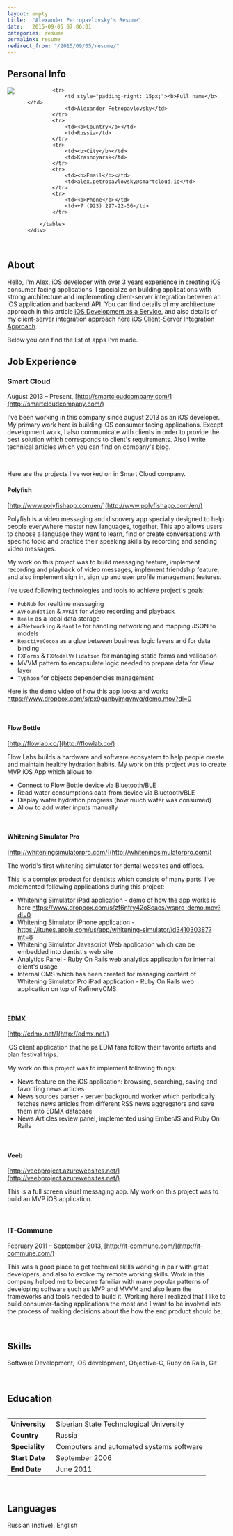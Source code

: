 ```yaml
---
layout: empty
title:  "Alexander Petropavlovsky's Resume"
date:   2015-09-05 07:06:01
categories: resume
permalink: resume
redirect_from: "/2015/09/05/resume/"
---
```


<section>
<h2>Personal Info</h2>

<div>
    <div style="float: left; padding-right: 30px;">
        <img src="https://avatars0.githubusercontent.com/u/1518705?v=3&s=150" />
    </div>
    <div>
        <table>
    
            <tr>
                <td style="padding-right: 15px;"><b>Full name</b></td>
                <td>Alexander Petropavlovsky</td>
            </tr>
            <tr>
                <td><b>Country</b></td>
                <td>Russia</td>
            </tr>
            <tr>
                <td><b>City</b></td>
                <td>Krasnoyarsk</td>
            </tr>
            <tr>
                <td><b>Email</b></td>
                <td>alex.petropavlovsky@smartcloud.io</td>
            </tr>
            <tr>
                <td><b>Phone</b></td>
                <td>+7 (923) 297-22-56</td>
            </tr>
    
        </table>
    </div>
</div>

</section>

<br>

## About

Hello, I'm Alex, iOS developer with over 3 years experience in creating iOS consumer facing applications. I specialize on building applications with strong architecture and implementing client-server integration between an iOS application and backend API. You can find details of my architecture approach in this article [iOS Development as a Service](http://www.sm-cloud.com/ios-development-as-a-service/), and also details of my client-server integration approach here [iOS Client-Server Integration Approach](http://www.sm-cloud.com/ios-client-server-integration-approach/). 

Below you can find the list of apps I've made.

## Job Experience

### Smart Cloud 

August 2013 – Present, [http://smartcloudcompany.com/](http://smartcloudcompany.com/)

I’ve been working in this company since august 2013 as an iOS developer. My primary work here is building iOS consumer facing applications. Except development work, I also communicate with clients in order to provide the best solution which corresponds to client's requirements. Also I write technical articles which you can find on company's [blog](http://www.sm-cloud.com/). 

<br>

Here are the projects I’ve worked on in Smart Cloud company.

#### Polyfish

[http://www.polyfishapp.com/en/](http://www.polyfishapp.com/en/)

Polyfish is a video messaging and discovery app specially designed to help people everywhere master new languages, together. This app allows users to choose a language they want to learn, find or create conversations with specific topic and practice their speaking skills by recording and sending video messages. 

My work on this project was to build messaging feature, implement recording and playback of video messages, implement friendship feature, and also implement sign in, sign up and user profile management features. 

I've used following technologies and tools to achieve project's goals:

- `PubNub` for realtime messaging
- `AVFoundation` & `AVKit` for video recording and playback
- `Realm` as a local data storage
- `AFNetworking` & `Mantle` for handling networking and mapping JSON to models
- `ReactiveCocoa` as a glue between business logic layers and for data binding
- `FXForms` & `FXModelValidation` for managing static forms and validation
- MVVM pattern to encapsulate logic needed to prepare data for View layer
- `Typhoon` for objects dependencies management

Here is the demo video of how this app looks and works https://www.dropbox.com/s/px9ganbyjmqvnvq/demo.mov?dl=0

<br>

#### Flow Bottle

[http://flowlab.co/](http://flowlab.co/)

Flow Labs builds a hardware and software ecosystem to help people create and maintain healthy hydration habits.  My work on this project was to create MVP iOS App which allows to:  

- Connect to Flow Bottle device via Bluetooth/BLE 
- Read water consumptions data from device via Bluetooth/BLE
- Display water hydration progress (how much water was consumed)
- Allow to add water inputs manually

<br>

#### Whitening Simulator Pro

[http://whiteningsimulatorpro.com/](http://whiteningsimulatorpro.com/)

The world's first whitening simulator for dental websites and offices.  

This is a complex product for dentists which consists of many parts. I've implemented following applications during this project: 

- Whitening Simulator iPad application - demo of how the app works is here https://www.dropbox.com/s/zf6nfry42o8cacs/wspro-demo.mov?dl=0
- Whitening Simulator iPhone application - https://itunes.apple.com/us/app/whitening-simulator/id341030387?mt=8  
- Whitening Simulator Javascript Web application which can be embedded into dentist's web site
- Analytics Panel - Ruby On Rails web analytics application for internal client's usage 
- Internal CMS which has been created for managing content of Whitening Simulator Pro iPad application - Ruby On Rails web application on top of RefineryCMS

<br>

#### EDMX

[http://edmx.net/](http://edmx.net/) 

iOS client application that helps EDM fans follow their favorite artists and plan festival trips.   

My work on this project was to implement following things: 

- News feature on the iOS application: browsing, searching, saving and favoriting news articles
- News sources parser - server background worker which periodically fetches news articles from different RSS news aggregators and save them into EDMX database  
- News Articles review panel, implemented using EmberJS and Ruby On Rails  


<br>

#### Veeb 

[http://veebproject.azurewebsites.net/](http://veebproject.azurewebsites.net/)

This is a full screen visual messaging app. My work on this project was to build an MVP iOS application.

<br>

### IT-Commune

February 2011 – September 2013, [http://it-commune.com/](http://it-commune.com/)

This was a good place to get technical skills working in pair with great developers, and also to evolve my remote working skills. Work in this company helped me to became familiar with many popular patterns of developing software such as MVP and MVVM and also learn the frameworks and tools needed to build it. Working here I realized that I like to build consumer-facing applications the most and I want to be involved into the process of making decisions about the how the end product should be.

<br>

## Skills

Software Development, iOS development, Objective-C, Ruby on Rails, Git

<br>

## Education

<table>
    <tr>
        <td style="padding-right: 15px;"><b>University</b></td>
        <td>Siberian State Technological University</td>
    </tr>
    <tr>
        <td><b>Country</b></td>
        <td>Russia</td>
    </tr>
    <tr>
        <td><b>Speciality</b></td>
        <td>Computers and automated systems software</td>
    </tr>
    <tr>
        <td><b>Start Date</b></td>
        <td>September 2006</td>
    </tr>
    <tr>
        <td><b>End Date</b></td>
        <td>June 2011</td>
    </tr>
</table>

<br>

## Languages

Russian (native), English
